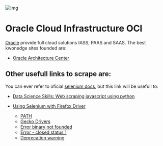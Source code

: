 ![img](https://upload.wikimedia.org/wikipedia/commons/f/f7/Oracle_redlogo.jpg)
# Oracle Cloud Infrastructure OCI

[Oracle](https://www.oracle.com/index.html) provide full cloud solutions IASS, PAAS and SAAS. The best kwonedge sites founded are:

- [Oracle Architecture Center](https://docs.oracle.com/en/solutions/)

## Other usefull links to scrape are:
You can ever refer to oficial [selenium docs](https://selenium-python.readthedocs.io/locating-elements.html), but this link will be usefull to:

- [Data Science Skills: Web scraping javascript using python](https://towardsdatascience.com/data-science-skills-web-scraping-javascript-using-python-97a29738353f)

- [Using Selenium with Firefox Driver](https://linuxhint.com/using_selenium_firefox_driver/)
  - [PATH](https://stackoverflow.com/questions/40208051/selenium-using-python-geckodriver-executable-needs-to-be-in-path)
  - [Gecko Drivers](https://github.com/mozilla/geckodriver/releases)
  - [Error binary not founded](https://stackoverflow.com/questions/46829641/webdriverexception-message-expected-browser-binary-location-but-unable-to-fin)
  - [Error - closed  status 1](https://stackoverflow.com/questions/46809135/webdriver-exceptionprocess-unexpectedly-closed-with-status-1)
  - [Deprecation warning](https://stackoverflow.com/questions/63310119/deprecationwarning-use-options-instead-of-chrome-options-error-using-chromedriv)
